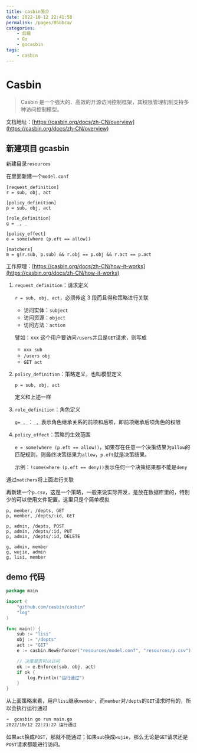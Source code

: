 ```yaml
---
title: casbin简介
date: 2022-10-12 22:41:58
permalink: /pages/05bbca/
categories:
    - 后端
    - Go
    - gocasbin
tags:
    - casbin
---
```


# Casbin

> Casbin 是一个强大的、高效的开源访问控制框架，其权限管理机制支持多种访问控制模型。

文档地址：[https://casbin.org/docs/zh-CN/overview](https://casbin.org/docs/zh-CN/overview)

## 新建项目 gcasbin

新建目录`resources`

在里面新建一个`model.conf`

```
[request_definition]
r = sub, obj, act

[policy_definition]
p = sub, obj, act

[role_definition]
g = _, _

[policy_effect]
e = some(where (p.eft == allow))

[matchers]
m = g(r.sub, p.sub) && r.obj == p.obj && r.act == p.act
```

工作原理：[https://casbin.org/docs/zh-CN/how-it-works](https://casbin.org/docs/zh-CN/how-it-works)

1.  `request_definition`：请求定义

    `r = sub, obj, act`，必须传这 3 段而且得和策略进行关联

    -   访问实体：`subject`
    -   访问资源：`object`
    -   访问方法：`action`

    譬如：xxx 这个用户要访问`/users`并且是`GET`请求，则写成

    -   `xxx sub`
    -   `/users obj`
    -   `GET act`

2.  `policy_definition`：策略定义，也叫模型定义

    `p = sub, obj, act`

    定义和上述一样

3.  `role_definition`：角色定义

    `g=_,_`：`_,_`表示角色继承关系的前项和后项，即前项继承后项角色的权限

4.  `policy_effect`：策略的生效范围

    `e = some(where (p.eft == allow))`，如果存在任意一个决策结果为`allow`的匹配规则，则最终决策结果为`allow`，`p.eft`就是决策结果。

    示例：`!some(where (p.eft == deny))`表示任何一个决策结果都不能是`deny`

通过`matchers`将上面进行关联

再新建一个`p.csv`，这是一个策略，一般来说实际开发，是放在数据库里的，特别少的可以使用文件配置，这里只是个简单模拟

```
p, member, /depts, GET
p, member, /depts/:id, GET

p, admin, /depts, POST
p, admin, /depts/:id, PUT
p, admin, /depts/:id, DELETE

g, admin, member
g, wujie, admin
g, lisi, member
```

## demo 代码

```go
package main

import (
	"github.com/casbin/casbin"
	"log"
)

func main() {
	sub := "lisi"
	obj := "/depts"
	act := "GET"
	e := casbin.NewEnforcer("resources/model.conf", "resources/p.csv")

    // 决策是否可以访问
	ok := e.Enforce(sub, obj, act)
	if ok {
		log.Println("运行通过")
	}
}

```

从上面策略来看，用户`lisi`继承`member`，而`member`对`/depts`的`GET`请求时有的，所以会执行运行通过

```bash
➜  gcasbin go run main.go
2022/10/12 22:21:27 运行通过
```

如果`act`换成`POST`，那就不能通过；如果`sub`换成`wujie`，那么无论是`GET`请求还是`POST`请求都能进行访问。
